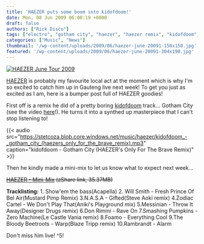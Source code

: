 ```yaml
---
title: 'HAEZER puts some boom into kidofdoom!'
date: Mon, 08 Jun 2009 06:00:19 +0000
draft: false
authors: ["Rick Disco"]
tags: ["electro", "gotham city", "haezer", "haezer remix", "kidofdoom", "mini-mix", "south africa", "synth", "tour"]
categories: ["Music", "News"]
thumbnail: '/wp-content/uploads/2009/06/haezer-june-20091-150x150.jpg'
featured: '/wp-content/uploads/2009/06/haezer-june-20091-304x190.jpg'
---
```


[![HAEZER June Tour 2009](/wp-content/uploads/2009/06/haezer-june-2009.jpg "HAEZER June Tour 2009")](/wp-content/uploads/2009/06/haezer-june-2009.jpg)

[HAEZER](http://www.facebook.com/pages/HAEZER/24353086721 "HAEZER on Facebook") is probably my favourite local act at the moment which is why I'm so excited to catch him up in Gauteng live next week! To get you just as excited as I am, here is a bumper post full of HAEZER goodies!

First off is a remix he did of a pretty boring [kidofdoom](http://www.facebook.com/pages/kidofdoom/7541330893 "kidofdoom on Facebook") track... Gotham City (see the video [here](http://www.speakerbox.co.za/content/video.aspx?id=315 "kidofdoom - Gotham City Video on Spearbox")!). He turns it into a synthed up masterpiece that I can't stop listening to!

{{< audio
    src="https://stetcoza.blob.core.windows.net/music/haezer/kidofdoom_-_gotham_city_(haezers_only_for_the_brave_remix).mp3"
    caption="kidofdoom - Gotham City (HAEZER's Only For The Brave Remix)" >}}

Then he kindly made a mini-mix to let us know what to expect next week...

~~[HAEZER - Mini-Mix](http://www.zshare.net/audio/609055307ca5b52a/ "HAEZER Mini-Mix") (zShare link, 35.37MB)~~

**Tracklisting:** 1. Show'em the bass(Acapella) 2. Will Smith - Fresh Prince Of Bel Air(Mustard Pimp Remix) 3.N.A.S.A - Gifted(Steve Aoki remix) 4.Zodiac Cartel - We Don't Play That(Aniki's Playground mix) 5.Messinian - Throw It Away(Designer Drugs remix) 6.Don Rimini - Rave On 7.Smashing Pumpkins - Zero Machine(Le Castle Vania remix) 8.Foamo - Everything Cool 9.The Bloody Beetroots - Warp(Blaze Tripp remix) 10.Rambrandt - Alarm

Don't miss him live! ^5!